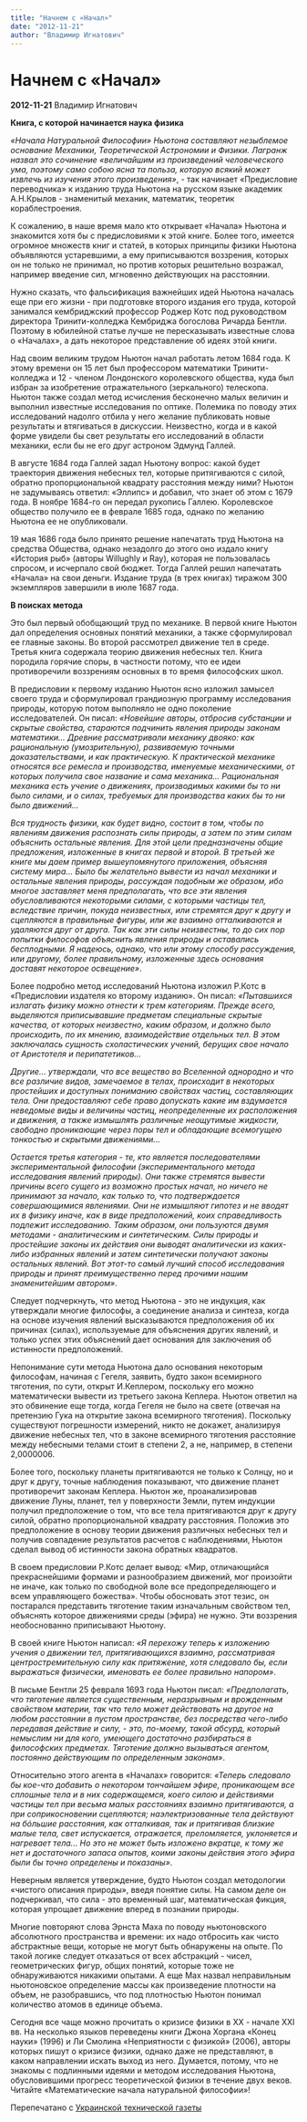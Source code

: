 ```yaml
---
title: "Начнем с «Начал»"
date: "2012-11-21"
author: "Владимир Игнатович"
---
```


# Начнем с «Начал»

**2012-11-21** Владимир Игнатович

**Книга, с которой начинается наука физика**

*«Начала Натуральной Философии» Ньютона составляют незыблемое основание Механики, Теоретической Астрономии и Физики. Лагранж назвал это сочинение «величайшим из произведений человеческого ума, поэтому само собою ясна та польза, которую всякий может извлечь из изучения этого произведения»*, - так начинает «Предисловие переводчика» к изданию труда Ньютона на русском языке академик А.Н.Крылов - знаменитый механик, математик, теоретик кораблестроения.

К сожалению, в наше время мало кто открывает «Начала» Ньютона и знакомится хотя бы с предисловиями к этой книге. Более того, имеется огромное множеств книг и статей, в которых принципы физики Ньютона объявляются устаревшими, а ему приписываются воззрения, которых он не только не принимал, но против которых решительно возражал, например введение сил, мгновенно действующих на расстоянии.

Нужно сказать, что фальсификация важнейших идей Ньютона началась еще при его жизни - при подготовке второго издания его труда, которой занимался кембриджский профессор Роджер Котс под руководством директора Тринити-колледжа Кембриджа богослова Ричарда Бентли. Поэтому в юбилейной статье лучше не пересказывать известные слова о «Началах», а дать некоторое представление об идеях этой книги.

Над своим великим трудом Ньютон начал работать летом 1684 года. К этому времени он 15 лет был профессором математики Тринити-колледжа и 12 - членом Лондонского королевского общества, куда был избран за изобретение отражательного (зеркального) телескопа. Ньютон также создал метод исчисления бесконечно малых величин и выполнил известные исследования по оптике. Полемика по поводу этих исследований надолго отбила у него желание публиковать новые результаты и втягиваться в дискуссии. Неизвестно, когда и в какой форме увидели бы свет результаты его исследований в области механики, если бы не его друг астроном Эдмунд Галлей.

В августе 1684 года Галлей задал Ньютону вопрос: какой будет траектория движения небесных тел, которые притягиваются с силой, обратно пропорциональной квадрату расстояния между ними? Ньютон не задумываясь ответил: «Эллипс» и добавил, что знает об этом с 1679 года. В ноябре 1684-го он передал рукопись Галлею. Королевское общество получило ее в феврале 1685 года, однако по желанию Ньютона ее не опубликовали.

19 мая 1686 года было принято решение напечатать труд Ньютона на средства Общества, однако незадолго до этого оно издало книгу «История рыб» (авторы Willughly и Ray), которая не пользовалась спросом, и исчерпало свой бюджет. Тогда Галлей решил напечатать «Начала» на свои деньги. Издание труда (в трех книгах) тиражом 300 экземпляров завершили в июле 1687 года.

**В поисках метода**

Это был первый обобщающий труд по механике. В первой книге Ньютон дал определения основных понятий механики, а также сформулировал ее главные законы. Во второй рассмотрел движение тел в среде. Третья книга содержала теорию движения небесных тел. Книга породила горячие споры, в частности потому, что ее идеи противоречили воззрениям основных в то время философских школ.

В предисловии к первому изданию Ньютон ясно изложил замысел своего труда и сформулировал грандиозную программу исследования природы, которую потом выполняло не одно поколение исследователей. Он писал: *«Новейшие авторы, отбросив субстанции и скрытые свойства, стараются подчинить явления природы законам математики... Древние рассматривали механику двояко: как рациональную (умозрительную), развиваемую точными доказательствами, и как практическую. К практической механике относятся все ремесла и производства, именуемые механическими, от которых получила свое название и сама механика... Рациональная механика есть учение о движениях, производимых какими бы то ни было силами, и о силах, требуемых для производства каких бы то ни было движений...*

*Вся трудность физики, как будет видно, состоит в том, чтобы по явлениям движения распознать силы природы, а затем по этим силам объяснить остальные явления. Для этой цели предназначены общие предложения, изложенные в книгах первой и второй. В третьей же книге мы даем пример вышеупомянутого приложения, объясняя систему мира... Было бы желательно вывести из начал механики и остальные явления природы, рассуждая подобным же образом, ибо многое заставляет меня предполагать, что все эти явления обусловливаются некоторыми силами, с которыми частицы тел, вследствие причин, покуда неизвестных, или стремятся друг к другу и сцепляются в правильные фигуры, или же взаимно отталкиваются и удаляются друг от друга. Так как эти силы неизвестны, то до сих пор попытки философов объяснить явления природы и оставались бесплодными. Я надеюсь, однако, что или этому способу рассуждения, или другому, более правильному, изложенные здесь основания доставят некоторое освещение»*.

Более подробно метод исследований Ньютона изложил Р.Котс в «Предисловии издателя ко второму изданию». Он писал: *«Пытавшихся излагать физику можно отнести к трем категориям. Прежде всего, выделяются приписывавшие предметам специальные скрытые качества, от которых неизвестно, каким образом, и должно было происходить, по их мнению, взаимодействие отдельных тел. В этом заключалась сущность схоластических учений, берущих свое начало от Аристотеля и перипатетиков...*

*Другие... утверждали, что все вещество во Вселенной однородно и что все различие видов, замечаемое в телах, происходит в некоторых простейших и доступных пониманию свойствах частиц, составляющих тела. Они предоставляют себе право допускать какие им вздумается неведомые виды и величины частиц, неопределенные их расположения и движения, а также измышлять различные неощутимые жидкости, свободно проникающие через поры тел и обладающие всемогущею тонкостью и скрытыми движениями...*

*Остается третья категория - те, кто является последователями экспериментальной философии (экспериментального метода исследования явлений природы). Они также стремятся вывести причины всего сущего из возможно простых начал, но ничего не принимают за начало, как только то, что подтверждается совершающимися явлениями. Они не измышляют гипотез и не вводят их в физику иначе, как в виде предположений, коих справедливость подлежит исследованию. Таким образом, они пользуются двумя методами - аналитическим и синтетическим. Силы природы и простейшие законы их действия они выводят аналитически из каких-либо избранных явлений и затем синтетически получают законы остальных явлений. Вот этот-то самый лучший способ исследования природы и принят преимущественно перед прочими нашим знаменитейшим автором»*.

Следует подчеркнуть, что метод Ньютона - это не индукция, как утверждали многие философы, а соединение анализа и синтеза, когда на основе изучения явлений высказываются предположения об их причинах (силах), используемые для объяснения других явлений, и только успех этих объяснений дает основания для заключения об истинности предположений.

Непонимание сути метода Ньютона дало основания некоторым философам, начиная с Гегеля, заявить, будто закон всемирного тяготения, по сути, открыт И.Кеплером, поскольку его можно математически вывести из третьего закона Кеплера. Ньютон ответил на это обвинение еще тогда, когда Гегеля не было на свете (отвечая на претензию Гука на открытие закона всемирного тяготения). Поскольку существуют погрешности измерений, никто не докажет, анализируя движение небесных тел, что в законе всемирного тяготения расстояние между небесными телами стоит в степени 2, а не, например, в степени 2,0000006.

Более того, поскольку планеты притягиваются не только к Солнцу, но и друг к другу, точные наблюдения показывают, что движение планет противоречит законам Кеплера. Ньютон же, проанализировав движение Луны, планет, тел у поверхности Земли, путем индукции получил предположение о том, что все тела притягиваются друг к другу силой, обратно пропорциональной квадрату расстояния. Положив это предположение в основу теории движения различных небесных тел и получив совпадение результатов расчетов с наблюдениями, Ньютон сделал вывод об истинности закона обратных квадратов.

В своем предисловии Р.Котс делает вывод: «Мир, отличающийся прекраснейшими формами и разнообразием движений, мог произойти не иначе, как только по свободной воле все предопределяющего и всем управляющего божества». Чтобы обосновать этот тезис, он постарался представить тяготение таким изначальным свойством тел, объяснять которое движениями среды (эфира) не нужно. Эти воззрения необоснованно приписывают Ньютону.

В своей книге Ньютон написал: *«Я перехожу теперь к изложению учения о движении тел, притягивающихся взаимно, рассматривая центростремительную силу как притяжение, хотя следовало бы, если выражаться физически, именовать ее более правильно напором»*.

В письме Бентли 25 февраля 1693 года Ньютон писал: *«Предполагать, что тяготение является существенным, неразрывным и врожденным свойством материи, так что тело может действовать на другое на любом расстоянии в пустом пространстве, без посредства чего-либо передавая действие и силу, - это, по-моему, такой абсурд, который немыслим ни для кого, умеющего достаточно разбираться в философских предметах. Тяготение должно вызываться агентом, постоянно действующим по определенным законам»*.

Относительно этого агента в «Началах» говорится: *«Теперь следовало бы кое-что добавить о некотором тончайшем эфире, проникающем все сплошные тела и в них содержащемся, коего силою и действиями частицы тел при весьма малых расстояниях взаимно притягиваются, а при соприкосновении сцепляются; наэлектризованные тела действуют на бóльшие расстояния, как отталкивая, так и притягивая близкие малые тела, свет испускается, отражается, преломляется, уклоняется и нагревает тела... Но это не может быть изложено вкратце, к тому же нет и достаточного запаса опытов, коими законы действия этого эфира были бы точно определены и показаны»*.

Неверным является утверждение, будто Ньютон создал методологии «чистого описания природы», введя понятие силы. На самом деле он подчеркивал, что сила - это временный шаг, математическая фикция, которая упрощает движение вперед в познании природы.

Многие повторяют слова Эрнста Маха по поводу ньютоновского абсолютного пространства и времени: их надо отбросить как чисто абстрактные вещи, которые не могут быть обнаружены на опыте. По такой логике следует отказаться от всех абстракций - чисел, геометрических фигур, общих понятий, которые тоже не обнаруживаются никакими опытами. А еще Мах назвал неправильным ньютоновское определение массы как произведение плотности на объем, не разобравшись, что под плотностью Ньютон понимал количество атомов в единице объема.

Сегодня все чаще можно прочитать о кризисе физики в ХХ - начале XXI вв. На несколько языков переведены книги Джона Хоргана «Конец науки» (1996) и Ли Смолина «Неприятности с физикой» (2006), авторы которых пишут о кризисе физики, однако даже не представляют, в каком направлении искать выход из него. Думается, потому, что не знакомы с подлинными идеями и методом исследования Ньютона, обусловившими прогресс теоретической физики в течение двух веков. Читайте «Математические начала натуральной философии»!

Перепечатано с [Украинской технической газеты](http://tehnichka.com/index.php?option=com_content&view=article&id=586:nachnem-s-nachal&catid=40:nasledie&Itemid=182)